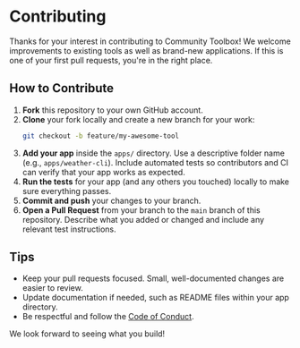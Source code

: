 # Contributing

Thanks for your interest in contributing to Community Toolbox! We welcome
improvements to existing tools as well as brand-new applications. If this is
one of your first pull requests, you're in the right place.

## How to Contribute

1. **Fork** this repository to your own GitHub account.
2. **Clone** your fork locally and create a new branch for your work:
   ```bash
   git checkout -b feature/my-awesome-tool
   ```
3. **Add your app** inside the `apps/` directory. Use a descriptive folder name
   (e.g., `apps/weather-cli`). Include automated tests so contributors and CI
   can verify that your app works as expected.
4. **Run the tests** for your app (and any others you touched) locally to make
   sure everything passes.
5. **Commit and push** your changes to your branch.
6. **Open a Pull Request** from your branch to the `main` branch of this
   repository. Describe what you added or changed and include any relevant test
   instructions.

## Tips

- Keep your pull requests focused. Small, well-documented changes are easier to
  review.
- Update documentation if needed, such as README files within your app
  directory.
- Be respectful and follow the [Code of Conduct](CODE_OF_CONDUCT.md).

We look forward to seeing what you build!
